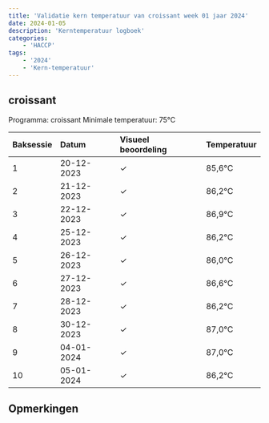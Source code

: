 ```yaml
---
title: 'Validatie kern temperatuur van croissant week 01 jaar 2024'
date: 2024-01-05
description: 'Kerntemperatuur logboek'
categories:
    - 'HACCP'
tags:
    - '2024'
    - 'Kern-temperatuur'
---
```


## croissant

Programma: croissant
Minimale temperatuur: 75°C

| Baksessie | Datum | Visueel beoordeling | Temperatuur |
|:---|:---|:---|:---|
| 1 | 20-12-2023 | &check; | 85,6°C |
| 2 | 21-12-2023 | &check; | 86,2°C |
| 3 | 22-12-2023 | &check; | 86,9°C |
| 4 | 25-12-2023 | &check; | 86,2°C |
| 5 | 26-12-2023 | &check; | 86,0°C |
| 6 | 27-12-2023 | &check; | 86,6°C |
| 7 | 28-12-2023 | &check; | 86,2°C |
| 8 | 30-12-2023 | &check; | 87,0°C |
| 9 | 04-01-2024 | &check; | 87,0°C |
| 10 | 05-01-2024 | &check; | 86,2°C |

## Opmerkingen


